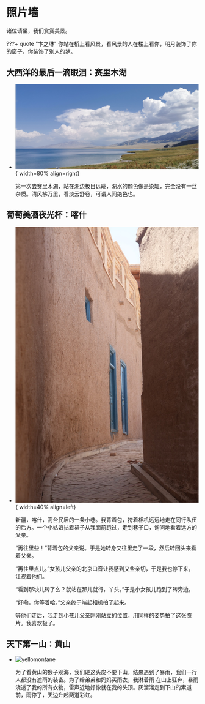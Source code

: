 # 照片墙

诸位请坐，我们赏赏美景。

???+ quote "卞之琳"
    你站在桥上看风景，看风景的人在楼上看你，明月装饰了你的窗子，你装饰了别人的梦。

## 大西洋的最后一滴眼泪：赛里木湖

<div class="grid cards" markdown>

- ![Image title](./sailimu.jpg){ width=80% align=right}

    第一次去赛里木湖，站在湖边极目远眺，湖水的颜色像是染缸，完全没有一丝杂质。清风拂万里，看淡云舒卷，可谓人间绝色也。

</div>

## 葡萄美酒夜光杯：喀什

<div class="grid cards" markdown>

- ![Image title](./kashi.jpeg){ width=40% align=left}
    
    新疆，喀什，高台民居的一条小巷。我背着包，挎着相机远远地走在同行队伍的后方。一个小姑娘拈着裙子从我面前跑过，走到巷子口，询问地看着远方的父亲。
    
    “再往里些！”背着包的父亲说。于是她转身又往里走了一段，然后转回头来看着父亲。

    “再往里点儿。”女孩儿父亲的北京口音让我感到又些亲切，于是我也停下来，注视着他们。

    “看到那块儿砖了么？就站在那儿就行，丫头。”于是小女孩儿跑到了砖旁边。

    “好嘞，你等着哈。”父亲终于端起相机拍了起来。

    等他们走后，我走到小孩儿父亲刚刚站立的位置，用同样的姿势拍了这张照片。我喜欢极了。

</div>

## 天下第一山：黄山

<div class="grid cards" markdown>

- ![yellomontane](./yellomontane.png)

    为了看黄山的猴子观海，我们硬这头皮不要下山，结果遇到了暴雨，我们一行人都没有遮雨的装备。为了给弟弟和妈妈买雨衣，我淋着雨
    在山上狂奔，暴雨浇透了我的所有衣物，雷声近地好像就在我的头顶。灰溜溜走到下山的索道前，雨停了，天边升起两道彩虹。

</div>